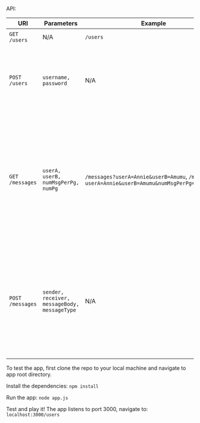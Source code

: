API:

| URI              | Parameters                                   | Example | Explanation |
| ---------------- | -------------------------------------------- | ------- | ------- |
| `GET /users`     | N/A                                          | `/users`| Show all users and passwords.   |
| `POST /users`    | `username, password`                         | N/A     | Creates a new user with `password` in database if `username` doesn't exist or updates corresponding user `password` if the `username` exists.|
| `GET /messages`  | `userA, userB, numMsgPerPg, numPg`           |`/messages?userA=Annie&userB=Amumu`, `/messages?userA=Annie&userB=Amumu&numMsgPerPg=2&numPg=0`| Takes two users `userA` and `userB` (ordering doesn't matter) and loads all messages sent between them. Also takes two optional parameters to support pagination: `numMsgPerPg` being the number of messages to show per page and `numPg` being the 0-based page offset. |
| `POST /messages` | `sender, receiver, messageBody, messageType` | N/A     | Sends a message by taking a `sender`, `receiver`, `messageBody` and `messageType`. Default `messageType` is `Text`. If the `messageType` is `imageLink` or `videoLink`, additional metadata(currently hardcoded) will be stored. |

To test the app, first clone the repo to your local machine and navigate to app root directory.

Install the dependencies:
```npm install```

Run the app:
```node app.js```

Test and play it! The app listens to port 3000, navigate to: 
`localhost:3000/users`


